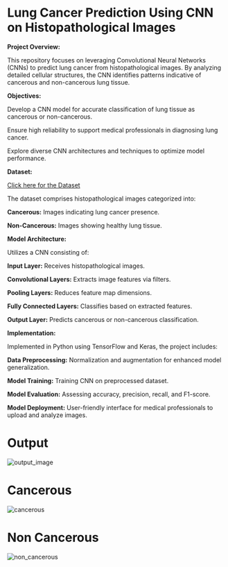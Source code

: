 # Lung Cancer Prediction Using CNN on Histopathological Images

**Project Overview:**

This repository focuses on leveraging Convolutional Neural Networks (CNNs) to predict lung cancer from histopathological images. By analyzing detailed cellular structures, the CNN identifies patterns indicative of cancerous and non-cancerous lung tissue.

**Objectives:**

Develop a CNN model for accurate classification of lung tissue as cancerous or non-cancerous.

Ensure high reliability to support medical professionals in diagnosing lung cancer.

Explore diverse CNN architectures and techniques to optimize model performance.

**Dataset:**

[Click here for the Dataset](https://www.kaggle.com/datasets/andrewmvd/lung-and-colon-cancer-histopathological-images)

The dataset comprises histopathological images categorized into:

**Cancerous:** Images indicating lung cancer presence.

**Non-Cancerous:** Images showing healthy lung tissue.

**Model Architecture:**

Utilizes a CNN consisting of:

**Input Layer:** Receives histopathological images.

**Convolutional Layers:** Extracts image features via filters.

**Pooling Layers:** Reduces feature map dimensions.

**Fully Connected Layers:** Classifies based on extracted features.

**Output Layer:** Predicts cancerous or non-cancerous classification.


**Implementation:**

Implemented in Python using TensorFlow and Keras, the project includes:

**Data Preprocessing:** Normalization and augmentation for enhanced model generalization.

**Model Training:** Training CNN on preprocessed dataset.

**Model Evaluation:** Assessing accuracy, precision, recall, and F1-score.

**Model Deployment:** User-friendly interface for medical professionals to upload and analyze images.

# Output
![output_image](https://github.com/user-attachments/assets/c3a51f9d-4515-4a1e-8d0b-a994d5414cf3)

# Cancerous
![cancerous](https://github.com/user-attachments/assets/12f6c841-969d-4f7c-b75b-a899e711afe9)


# Non Cancerous

![non_cancerous](https://github.com/user-attachments/assets/1465e640-9b4f-4310-b511-1bea03dbb8a4)


